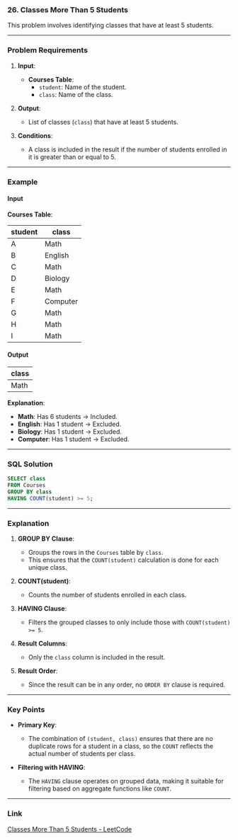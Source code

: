 ### 26. Classes More Than 5 Students

This problem involves identifying classes that have at least 5 students.

---

### Problem Requirements

1. **Input**:
   - **Courses Table**:
     - `student`: Name of the student.
     - `class`: Name of the class.

2. **Output**:
   - List of classes (`class`) that have at least 5 students.

3. **Conditions**:
   - A class is included in the result if the number of students enrolled in it is greater than or equal to 5.

---

### Example

#### Input

**Courses Table**:

| student | class    |
|---------|----------|
| A       | Math     |
| B       | English  |
| C       | Math     |
| D       | Biology  |
| E       | Math     |
| F       | Computer |
| G       | Math     |
| H       | Math     |
| I       | Math     |

#### Output

| class   |
|---------|
| Math    |

**Explanation**:
- **Math**: Has 6 students → Included.
- **English**: Has 1 student → Excluded.
- **Biology**: Has 1 student → Excluded.
- **Computer**: Has 1 student → Excluded.

---

### SQL Solution

```sql
SELECT class
FROM Courses
GROUP BY class
HAVING COUNT(student) >= 5;
```

---

### Explanation

1. **GROUP BY Clause**:
   - Groups the rows in the `Courses` table by `class`.
   - This ensures that the `COUNT(student)` calculation is done for each unique class.

2. **COUNT(student)**:
   - Counts the number of students enrolled in each class.

3. **HAVING Clause**:
   - Filters the grouped classes to only include those with `COUNT(student) >= 5`.

4. **Result Columns**:
   - Only the `class` column is included in the result.

5. **Result Order**:
   - Since the result can be in any order, no `ORDER BY` clause is required.

---

### Key Points

- **Primary Key**:
  - The combination of `(student, class)` ensures that there are no duplicate rows for a student in a class, so the `COUNT` reflects the actual number of students per class.
  
- **Filtering with HAVING**:
  - The `HAVING` clause operates on grouped data, making it suitable for filtering based on aggregate functions like `COUNT`.

---

### Link

[Classes More Than 5 Students - LeetCode](https://leetcode.com/problems/classes-more-than-5-students/?envType=study-plan-v2&envId=top-sql-50)
